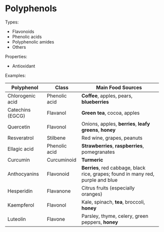 # Polyphenols

Types:
* Flavonoids
* Phenolic acids
* Polyphenolic amides
* Others 

Properties:
* Antioxidant

Examples:

| Polyphenol       | Class               | Main Food Sources                    |
| ---------------- | ------------------- | ------------------------------------------ |
| Chlorogenic acid | Phenolic acid       | **Coffee**, apples, pears, **blueberries** |
| Catechins (EGCG) | Flavanol            | **Green tea**, cocoa, apples                 |
| Quercetin        | Flavonol                | Onions, apples, **berries**, **leafy greens**, **honey**    |
| Resveratrol      | Stilbene                | Red wine, grapes, peanuts                |
| Ellagic acid     | Phenolic acid           | **Strawberries**, **raspberries**, pomegranates  |
| Curcumin         | Curcuminoid             | **Turmeric**                                 |
| Anthocyanins     | Flavonoid               | **Berries**, red cabbage, black rice, grapes; found in many red, purple and blue |
| Hesperidin       | Flavanone               | Citrus fruits (especially oranges)       |
| Kaempferol       | Flavonol                | Kale, spinach, **tea**, broccoli,  **honey**             |
| Luteolin         | Flavone                 | Parsley, thyme, celery, green peppers, **honey**    |
